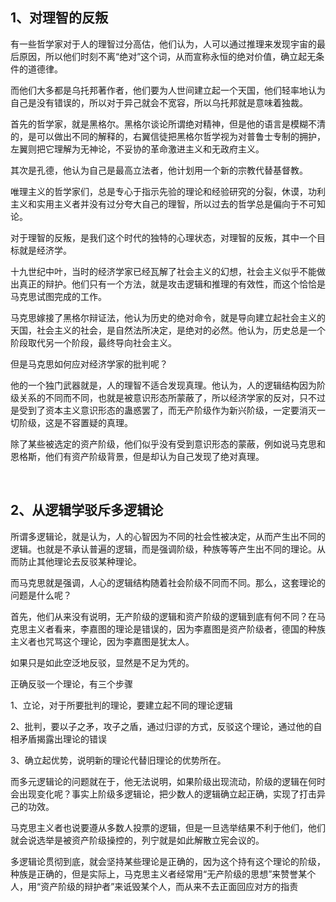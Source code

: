 <h2>1、对理智的反叛</h2><p data-pid="cuI5F-Qa">有一些哲学家对于人的理智过分高估，他们认为，人可以通过推理来发现宇宙的最后原因，所以他们时刻不离“绝对”这个词，从而宣称永恒的绝对价值，确立起无条件的道德律。</p><p data-pid="E56vDdJV">而他们大多都是乌托邦著作者，他们要为人世间建立起一个天国，他们轻率地认为自己是没有错误的，所以对于异己就会不宽容，所以乌托邦就是意味着独裁。</p><p data-pid="tKDZcEaT">首先的哲学家，就是黑格尔。黑格尔谈论所谓绝对精神，但是他的语言是模糊不清的，是可以做出不同的解释的，右翼信徒把黑格尔哲学视为对普鲁士专制的拥护，左翼则把它理解为无神论，不妥协的革命激进主义和无政府主义。</p><p data-pid="jKrP_Na4">其次是孔德，他认为自己是最高立法者，他计划用一个新的宗教代替基督教。</p><p data-pid="EmGUPuak">唯理主义的哲学家们，总是专心于指示先验的理论和经验研究的分裂，休谟，功利主义和实用主义者并没有过分夸大自己的理智，所以过去的哲学总是偏向于不可知论。</p><p data-pid="dIVRPl64">对于理智的反叛，是我们这个时代的独特的心理状态，对理智的反叛，其中一个目标就是经济学。</p><p data-pid="kk57TAu9">十九世纪中叶，当时的经济学家已经瓦解了社会主义的幻想，社会主义似乎不能做出真正的辩护。他们只有一个方法，就是攻击逻辑和推理的有效性，而这个恰恰是马克思试图完成的工作。</p><p data-pid="YcoGpdih">马克思嫁接了黑格尔辩证法，他认为历史的绝对命令，就是导向建立起社会主义的天国，社会主义的社会，是自然法所决定，是绝对的必然。他认为，历史总是一个阶段取代另一个阶段，最终导向社会主义。</p><p data-pid="5vApoPoU">但是马克思如何应对经济学家的批判呢？</p><p data-pid="K1de_sNC">他的一个独门武器就是，人的理智不适合发现真理。他认为，人的逻辑结构因为阶级关系的不同而不同，也就是被意识形态所蒙蔽了，所以经济学家的反对，只不过是受到了资本主义意识形态的蛊惑罢了，而无产阶级作为新兴阶级，一定要消灭一切阶级，这是不容置疑的真理。</p><p data-pid="6QqvZHEi">除了某些被选定的资产阶级，他们似乎没有受到意识形态的蒙蔽，例如说马克思和恩格斯，他们有资产阶级背景，但是却认为自己发现了绝对真理。</p><p><br></p><h2>2、从逻辑学驳斥多逻辑论</h2><p data-pid="CW1CDQZV">所谓多逻辑论，就是认为，人的心智因为不同的社会性被决定，从而产生出不同的逻辑。也就是不承认普遍的逻辑，而是强调阶级，种族等等产生出不同的理论。从而防止其他理论去反驳某种理论。</p><p data-pid="OBJ16oyw">而马克思就是强调，人心的逻辑结构随着社会阶级不同而不同。那么，这套理论的问题是什么呢？</p><p data-pid="xjnJAxnA">首先，他们从来没有说明，无产阶级的逻辑和资产阶级的逻辑到底有何不同？在马克思主义者看来，李嘉图的理论是错误的，因为李嘉图是资产阶级者，德国的种族主义者也咒骂这个理论，因为李嘉图是犹太人。</p><p data-pid="VEVS8K8t">如果只是如此空泛地反驳，显然是不足为凭的。</p><p data-pid="MkNKYdiF">正确反驳一个理论，有三个步骤</p><p data-pid="2LAN0KFu">1、立论，对于所要批判的理论，要建立起不同的理论逻辑</p><p data-pid="UFYnejJu">2、批判，要以子之矛，攻子之盾，通过归谬的方式，反驳这个理论，通过他的自相矛盾揭露出理论的错误</p><p data-pid="ST3Td9BR">3、确立起优势，说明新的理论代替旧理论的优势所在。</p><p data-pid="gKdPAJR6">而多元逻辑论的问题就在于，他无法说明，如果阶级出现流动，阶级的逻辑在何时会出现变化呢？事实上阶级多逻辑论，把少数人的逻辑确立起正确，实现了打击异己的功效。</p><p data-pid="z35atBfA">马克思主义者也说要遵从多数人投票的逻辑，但是一旦选举结果不利于他们，他们就会说选举是被资产阶级操控的，列宁就是如此解散立宪会议的。</p><p data-pid="M-20185I">多逻辑论贯彻到底，就会坚持某些理论是正确的，因为这个持有这个理论的阶级，种族是正确的，但是实际上，马克思主义者经常用“无产阶级的思想”来赞誉某个人，用“资产阶级的辩护者”来诋毁某个人，而从来不去正面回应对方的指责</p><p></p><p></p><p></p><p></p><p></p><p></p><p></p>
